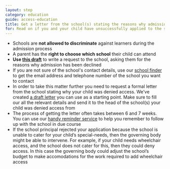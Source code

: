 ```yaml
---
layout: step
category: education
guide: access-education
title: Get a letter from the school(s) stating the reasons why admission has been declined
for: Read on if you and your child have unsuccessfully applied to the school of your choice
---
```

- Schools are <b>not allowed to discriminate</b> against learners during the admission process
- A parent has the <b>right to choose which school</b> their child can attend
- <b>Use <a href="">this draft</a></b> to write a request to the school, asking them for the reasons why admission has been declined
- If you are not sure of the school's contact details, use our <a href="/docs/wc-school-search.html">school finder</a> to get the email address and telephone number of the school you want to contact
- In order to take this matter further you need to request a formal letter from the school stating why your child was denied access. We've created <a href="">a draft letter</a> you can use as a starting point. Make sure to fill our all the relevant details and send it to the head of the school(s) your child was denied access from
- The process of getting the letter often takes between 6 and 7 weeks. You can use our <a href="">handy reminder service</a> to help you remember to follow up with the school in due course
- If the school principal rejected your application because the school is unable to cater for your child’s special-needs, then the governing body might be able to intervene. For example, if your child needs wheelchair access, and the school does not cater for this, then they could deny access. In this case the governing body could adjust the school’s budget to make accomodations for the work required to add wheelchair access